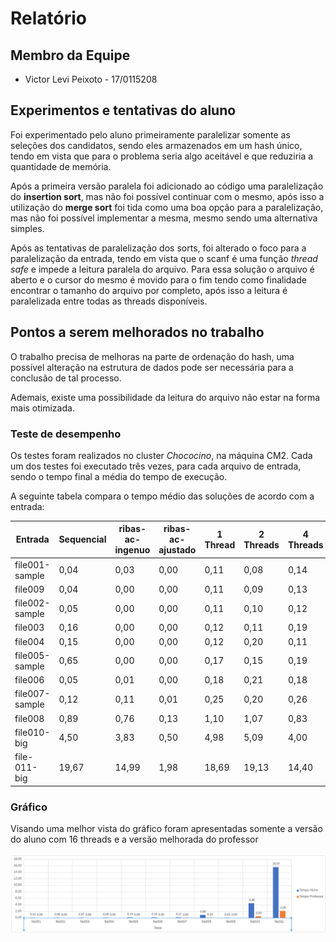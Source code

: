 # Relatório

## Membro da Equipe

  * Victor Levi Peixoto - 17/0115208

## Experimentos e tentativas do aluno

Foi experimentado pelo aluno primeiramente paralelizar somente as seleções dos candidatos, sendo eles armazenados em um hash único, tendo em vista que para o problema seria algo aceitável e que reduziria a quantidade de memória.

Após a primeira versão paralela foi adicionado ao código uma paralelização do **insertion sort**, mas não foi possível continuar com o mesmo, após isso a utilização do  **merge sort** foi tida como uma boa opção para a paralelização, mas não foi possível implementar a mesma, mesmo sendo uma alternativa simples.

Após as tentativas de paralelização dos sorts, foi alterado o foco para a paralelização da entrada, tendo em vista que o scanf é uma função *thread safe* e impede a leitura paralela do arquivo. Para essa solução o arquivo é aberto e o cursor do mesmo é movido para o fim tendo como finalidade encontrar o tamanho do arquivo por completo, após isso a leitura é paralelizada entre todas as threads disponíveis.

## Pontos a serem melhorados no trabalho

O trabalho precisa de melhoras na parte de ordenação do hash, uma possível alteração na estrutura de dados pode ser necessária para a conclusão de tal processo.

Ademais, existe uma possibilidade da leitura do arquivo não estar na forma mais otimizada.


### Teste de desempenho

Os testes foram realizados no cluster *Chococino*, na máquina CM2. Cada um dos testes foi executado três vezes, para cada arquivo de entrada, sendo o tempo final a média do tempo de execução.

A seguinte tabela compara o tempo médio das soluções de acordo com a entrada:

| Entrada        | Sequencial | ribas-ac-ingenuo | ribas-ac-ajustado | 1 Thread | 2 Threads | 4 Threads | 8 Threads | 12 Threads | 16 Threads |
| -------------- | ---------- | ---------------- | ----------------- | -------- | --------- | --------- | --------- | ---------- | ---------- |
| file001-sample | 0,04       | 0,03             | 0,00              | 0,11     | 0,08      | 0,14      | 0,06      | 0,06       | 0,06       |
| file009        | 0,04       | 0,00             | 0,00              | 0,11     | 0,09      | 0,13      | 0,07      | 0,06       | 0,07       |
| file002-sample | 0,05       | 0,00             | 0,00              | 0,11     | 0,10      | 0,12      | 0,06      | 0,06       | 0,06       |
| file003        | 0,16       | 0,00             | 0,00              | 0,12     | 0,11      | 0,19      | 0,07      | 0,08       | 0,08       |
| file004        | 0,15       | 0,00             | 0,00              | 0,12     | 0,20      | 0,11      | 0,07      | 0,07       | 0,08       |
| file005-sample | 0,65       | 0,00             | 0,00              | 0,17     | 0,15      | 0,19      | 0,12      | 0,15       | 0,13       |
| file006        | 0,05       | 0,01             | 0,00              | 0,18     | 0,21      | 0,18      | 0,11      | 0,25       | 0,13       |
| file007-sample | 0,12       | 0,11             | 0,01              | 0,25     | 0,20      | 0,26      | 0,17      | 0,23       | 0,16       |
| file008        | 0,89       | 0,76             | 0,13              | 1,10     | 1,07      | 0,83      | 0,76      | 0,74       | 0,83       |
| file010-big    | 4,50       | 3,83             | 0,50              | 4,98     | 5,09      | 4,00      | 3,58      | 3,38       | 3,32       |
| file-011-big   | 19,67      | 14,99            | 1,98              | 18,69    | 19,13     | 14,40     | 13,20     | 12,67      | 12,26      |


### Gráfico

Visando uma melhor vista do gráfico foram apresentadas somente a versão do aluno com 16 threads e a versão melhorada do professor

![grafico](./img/Grafico.png)
